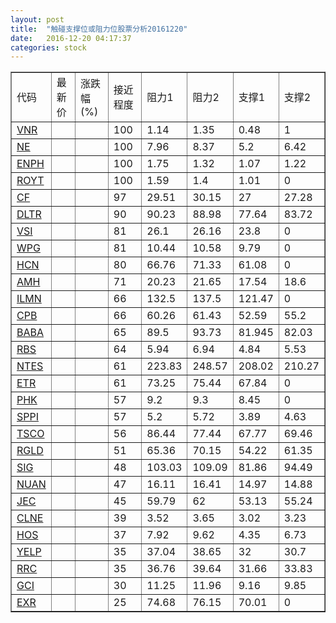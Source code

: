 ```yaml
---
layout: post
title:  "触碰支撑位或阻力位股票分析20161220"
date:   2016-12-20 04:17:37
categories: stock
---
```

<script type="text/javascript">
var stockList = []
stockList.push('gb_vnr');
stockList.push('gb_ne');
stockList.push('gb_enph');
stockList.push('gb_royt');
stockList.push('gb_cf');
stockList.push('gb_dltr');
stockList.push('gb_vsi');
stockList.push('gb_wpg');
stockList.push('gb_hcn');
stockList.push('gb_amh');
stockList.push('gb_ilmn');
stockList.push('gb_cpb');
stockList.push('gb_baba');
stockList.push('gb_rbs');
stockList.push('gb_ntes');
stockList.push('gb_etr');
stockList.push('gb_phk');
stockList.push('gb_sppi');
stockList.push('gb_tsco');
stockList.push('gb_rgld');
stockList.push('gb_sig');
stockList.push('gb_nuan');
stockList.push('gb_jec');
stockList.push('gb_clne');
stockList.push('gb_hos');
stockList.push('gb_yelp');
stockList.push('gb_rrc');
stockList.push('gb_gci');
stockList.push('gb_exr');
</script>
<table border="1">
 <tr>
 <td>代码</td>
 <td>最新价</td>
 <td>涨跌幅(%)</td>
 <td>接近程度</td>
 <td>阻力1</td>
 <td>阻力2</td>
 <td>支撑1</td>
 <td>支撑2</td>
</tr>
  <tr id="vnr" class="green">
  <td><a href="http://stock.finance.sina.com.cn/usstock/quotes/VNR.html" target="_blank">VNR</a></td><td></td><td></td><td>100</td><td>1.14</td><td>1.35</td><td>0.48</td><td>1</td></tr>
  <tr id="ne" class="green">
  <td><a href="http://stock.finance.sina.com.cn/usstock/quotes/NE.html" target="_blank">NE</a></td><td></td><td></td><td>100</td><td>7.96</td><td>8.37</td><td>5.2</td><td>6.42</td></tr>
  <tr id="enph" class="green">
  <td><a href="http://stock.finance.sina.com.cn/usstock/quotes/ENPH.html" target="_blank">ENPH</a></td><td></td><td></td><td>100</td><td>1.75</td><td>1.32</td><td>1.07</td><td>1.22</td></tr>
  <tr id="royt" class="green">
  <td><a href="http://stock.finance.sina.com.cn/usstock/quotes/ROYT.html" target="_blank">ROYT</a></td><td></td><td></td><td>100</td><td>1.59</td><td>1.4</td><td>1.01</td><td>0</td></tr>
  <tr id="cf" class="red">
  <td><a href="http://stock.finance.sina.com.cn/usstock/quotes/CF.html" target="_blank">CF</a></td><td></td><td></td><td>97</td><td>29.51</td><td>30.15</td><td>27</td><td>27.28</td></tr>
  <tr id="dltr" class="green">
  <td><a href="http://stock.finance.sina.com.cn/usstock/quotes/DLTR.html" target="_blank">DLTR</a></td><td></td><td></td><td>90</td><td>90.23</td><td>88.98</td><td>77.64</td><td>83.72</td></tr>
  <tr id="vsi" class="red">
  <td><a href="http://stock.finance.sina.com.cn/usstock/quotes/VSI.html" target="_blank">VSI</a></td><td></td><td></td><td>81</td><td>26.1</td><td>26.16</td><td>23.8</td><td>0</td></tr>
  <tr id="wpg" class="red">
  <td><a href="http://stock.finance.sina.com.cn/usstock/quotes/WPG.html" target="_blank">WPG</a></td><td></td><td></td><td>81</td><td>10.44</td><td>10.58</td><td>9.79</td><td>0</td></tr>
  <tr id="hcn" class="red">
  <td><a href="http://stock.finance.sina.com.cn/usstock/quotes/HCN.html" target="_blank">HCN</a></td><td></td><td></td><td>80</td><td>66.76</td><td>71.33</td><td>61.08</td><td>0</td></tr>
  <tr id="amh" class="green">
  <td><a href="http://stock.finance.sina.com.cn/usstock/quotes/AMH.html" target="_blank">AMH</a></td><td></td><td></td><td>71</td><td>20.23</td><td>21.65</td><td>17.54</td><td>18.6</td></tr>
  <tr id="ilmn" class="red">
  <td><a href="http://stock.finance.sina.com.cn/usstock/quotes/ILMN.html" target="_blank">ILMN</a></td><td></td><td></td><td>66</td><td>132.5</td><td>137.5</td><td>121.47</td><td>0</td></tr>
  <tr id="cpb" class="red">
  <td><a href="http://stock.finance.sina.com.cn/usstock/quotes/CPB.html" target="_blank">CPB</a></td><td></td><td></td><td>66</td><td>60.26</td><td>61.43</td><td>52.59</td><td>55.2</td></tr>
  <tr id="baba" class="red">
  <td><a href="http://stock.finance.sina.com.cn/usstock/quotes/BABA.html" target="_blank">BABA</a></td><td></td><td></td><td>65</td><td>89.5</td><td>93.73</td><td>81.945</td><td>82.03</td></tr>
  <tr id="rbs" class="green">
  <td><a href="http://stock.finance.sina.com.cn/usstock/quotes/RBS.html" target="_blank">RBS</a></td><td></td><td></td><td>64</td><td>5.94</td><td>6.94</td><td>4.84</td><td>5.53</td></tr>
  <tr id="ntes" class="green">
  <td><a href="http://stock.finance.sina.com.cn/usstock/quotes/NTES.html" target="_blank">NTES</a></td><td></td><td></td><td>61</td><td>223.83</td><td>248.57</td><td>208.02</td><td>210.27</td></tr>
  <tr id="etr" class="red">
  <td><a href="http://stock.finance.sina.com.cn/usstock/quotes/ETR.html" target="_blank">ETR</a></td><td></td><td></td><td>61</td><td>73.25</td><td>75.44</td><td>67.84</td><td>0</td></tr>
  <tr id="phk" class="red">
  <td><a href="http://stock.finance.sina.com.cn/usstock/quotes/PHK.html" target="_blank">PHK</a></td><td></td><td></td><td>57</td><td>9.2</td><td>9.3</td><td>8.45</td><td>0</td></tr>
  <tr id="sppi" class="green">
  <td><a href="http://stock.finance.sina.com.cn/usstock/quotes/SPPI.html" target="_blank">SPPI</a></td><td></td><td></td><td>57</td><td>5.2</td><td>5.72</td><td>3.89</td><td>4.63</td></tr>
  <tr id="tsco" class="red">
  <td><a href="http://stock.finance.sina.com.cn/usstock/quotes/TSCO.html" target="_blank">TSCO</a></td><td></td><td></td><td>56</td><td>86.44</td><td>77.44</td><td>67.77</td><td>69.46</td></tr>
  <tr id="rgld" class="green">
  <td><a href="http://stock.finance.sina.com.cn/usstock/quotes/RGLD.html" target="_blank">RGLD</a></td><td></td><td></td><td>51</td><td>65.36</td><td>70.15</td><td>54.22</td><td>61.35</td></tr>
  <tr id="sig" class="green">
  <td><a href="http://stock.finance.sina.com.cn/usstock/quotes/SIG.html" target="_blank">SIG</a></td><td></td><td></td><td>48</td><td>103.03</td><td>109.09</td><td>81.86</td><td>94.49</td></tr>
  <tr id="nuan" class="green">
  <td><a href="http://stock.finance.sina.com.cn/usstock/quotes/NUAN.html" target="_blank">NUAN</a></td><td></td><td></td><td>47</td><td>16.11</td><td>16.41</td><td>14.97</td><td>14.88</td></tr>
  <tr id="jec" class="red">
  <td><a href="http://stock.finance.sina.com.cn/usstock/quotes/JEC.html" target="_blank">JEC</a></td><td></td><td></td><td>45</td><td>59.79</td><td>62</td><td>53.13</td><td>55.24</td></tr>
  <tr id="clne" class="green">
  <td><a href="http://stock.finance.sina.com.cn/usstock/quotes/CLNE.html" target="_blank">CLNE</a></td><td></td><td></td><td>39</td><td>3.52</td><td>3.65</td><td>3.02</td><td>3.23</td></tr>
  <tr id="hos" class="red">
  <td><a href="http://stock.finance.sina.com.cn/usstock/quotes/HOS.html" target="_blank">HOS</a></td><td></td><td></td><td>37</td><td>7.92</td><td>9.62</td><td>4.35</td><td>6.73</td></tr>
  <tr id="yelp" class="red">
  <td><a href="http://stock.finance.sina.com.cn/usstock/quotes/YELP.html" target="_blank">YELP</a></td><td></td><td></td><td>35</td><td>37.04</td><td>38.65</td><td>32</td><td>30.7</td></tr>
  <tr id="rrc" class="green">
  <td><a href="http://stock.finance.sina.com.cn/usstock/quotes/RRC.html" target="_blank">RRC</a></td><td></td><td></td><td>35</td><td>36.76</td><td>39.64</td><td>31.66</td><td>33.83</td></tr>
  <tr id="gci" class="green">
  <td><a href="http://stock.finance.sina.com.cn/usstock/quotes/GCI.html" target="_blank">GCI</a></td><td></td><td></td><td>30</td><td>11.25</td><td>11.96</td><td>9.16</td><td>9.85</td></tr>
  <tr id="exr" class="green">
  <td><a href="http://stock.finance.sina.com.cn/usstock/quotes/EXR.html" target="_blank">EXR</a></td><td></td><td></td><td>25</td><td>74.68</td><td>76.15</td><td>70.01</td><td>0</td></tr>
</table>
